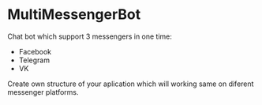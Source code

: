 # MultiMessengerBot
Chat bot which support 3 messengers in one time:
- Facebook
- Telegram
- VK

Create own structure of your aplication which will working same on diferent messenger platforms. 
